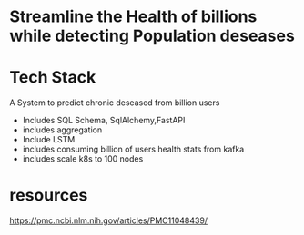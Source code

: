 # Streamline the Health of billions while detecting Population deseases

# Tech Stack
A System to predict chronic deseased from billion users 
- Includes SQL Schema, SqlAlchemy,FastAPI
- includes aggregation
- Include LSTM
- includes consuming billion of users health stats from kafka
- includes scale k8s to 100 nodes


# resources
https://pmc.ncbi.nlm.nih.gov/articles/PMC11048439/
